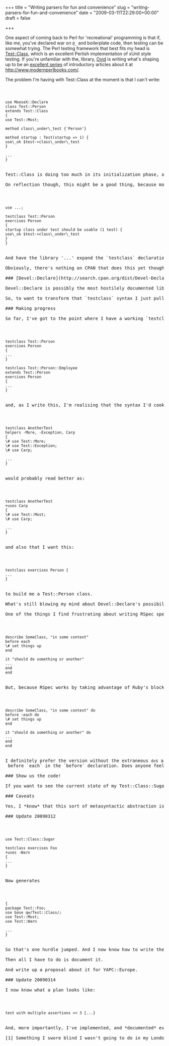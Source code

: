 +++
title = "Writing parsers for fun and convenience"
slug = "writing-parsers-for-fun-and-convenience"
date = "2009-03-11T22:29:00+00:00"
draft = false

+++

One aspect of coming back to Perl for 'recreational' programming is that if, like me, you've declared war on <code>@\_</code> and boilerplate code, then testing can be somewhat trying. The Perl testing framework that best fits my head is [Test::Class](http://search.cpan.org/dist/Test-Class), which is an excellent Perlish implementation of xUnit style testing. If you're unfamiliar with the, library, [Ovid](http://publius-ovidius.livejournal.com/) is writing what's shaping up to be an [excellent series](http://xrl.us/bejgzr) of introductory articles about it at http://www.modernperlbooks.com/.

The problem I'm having with Test::Class at the moment is that I can't write:

<code>

<pre>
use MooseX::Declare
class Test::Person
extends Test::Class
{
use Test::Most;

method class\_under\_test {'Person'}

method startup : Test(startup =&gt; 1) {
use\_ok $test-&gt;class\_under\_test
}

...
}
</code>

Test::Class is doing too much in its initialization phase, and relies too heavily on code attributes, for it to play well with [MooseX::Declare](http://search.cpan.org/dist/MooseX-Declare). Drat.

On reflection though, this might be a good thing, because maybe MooseX::Declare isn't really what's needed. What I'd like to write is something like:

<code>

<pre>
use ...;

testclass Test::Person
exercises Person
{
startup class under test should be usable (1 test) {
use\_ok $test-&gt;class\_under\_test
}
}
</code>

And have the library '...' expand the `testclass` declaration into something that looks like the first code snippet. After all, if MooseX::Declare can work without source filters, it should be possible to come up with something nicely declarative for specifying test classes.

Obviously, there's nothing on CPAN that does this yet though. So I went fossicking through MooseX::Declare to see how it works[1] and discovered thing of Lovecraftian beauty that is...

### [Devel::Declare](http://search.cpan.org/dist/Devel-Declare)

Devel::Declare is possibly the most hostilely documented library I've ever come across. Its documentation only begins to make sense when you already understand enough about how it works that you don't really need the docs. What it does is to let you declare your own Perl keywords. You could, for instance use it to introduce `given/when` into versions of Perl that don't have it yet. You declare your keywords and associate them with parsers. When, during its compilation phase, perl hits one of your keywords in the right context, it hands off to your parser which can then do what the hell it likes in the way of code transformation, before handing control back to Perl, which then parses the transformed code as if that was what was there all along.

So, to want to transform that `testclass` syntax I just pulled out of my ass into a real Test::Class package, I just need to write an appropriate parser and code generator, perform the appropriate Devel::Declare incantations, and I'm laughing.

### Making progress

So far, I've got to the point where I have a working `testclass` keyword, but nothing yet for the 'inner' bits (`setup`, `test`, `teardown`, etc). I can write:

<code>

<pre>
testclass Test::Person
exercises Person
{
...
}

testclass Test::Person::Employee
extends Test::Person
exercises Person
{
...
}
</code>

and, as I write this, I'm realising that the syntax I'd cooked up for using extra test helper modules:

<code>

<pre>
testclass AnotherTest
helpers -More, -Exception, Carp
{
\# use Test::More;
\# use Test::Exception;
\# use Carp;

...
}
</code>

would probably read better as:

<code>

<pre>
testclass AnotherTest
+uses Carp
{
\# use Test::Most;
\# use Carp;

...
}
</code>

and also that I want this:

<code>

<pre>
testclass exercises Person {
...
}
</code>

to build me a Test::Person class.

What's still blowing my mind about Devel::Declare's possibilities is that I'm no longer constrained to writing a [Domain Specific Pidgin](http://www.bofh.org.uk/2007/08/08/domain-specific-pidgin) which works by building a tower of proxy objects and weird evaluation contexts to produce something that's legal code in the host language, but which has the feel of another language. With Devel::Declare, I control the horizontal *and* the vertical until I choose to hand control back to Perl. Right now that means my error reporting is disgracefully bad, but it also means that I can roll a syntax that makes sense without worrying about how I'm going to get perl to parse it.

One of the things I find frustrating about writing RSpec specifications is that `describe` and `it` both *want* to be first class keywords - it feels like you should be able to write:

<code>

<pre>
describe SomeClass, "in some context"
before each
\# set things up
end

it "should do something or another"
...
end
end
</code>

But, because RSpec works by taking advantage of Ruby's block magic, you have to write:

<code lang="ruby">

<pre>
describe SomeClass, "in some context" do
before :each do
\# set things up
end

it "should do something or another" do
...
end
end
</code>

I definitely prefer the version without the extraneous <code>do</code>s and the gratuitious <code>:</code> before `each` in the `before` declaration. Does anyone feel like writing <code>devel/declare.rb</code>?

### Show us the code!

If you want to see the current state of my Test::Class::Sugar art, the place to look is http://www.github.com/pdcawley/test-class-sugar. At the time of writing it relies on http://www.github.com/rafl/devel-declare and doesn't have anything so useful as documentation, a `Makefile.PL` or even any tests beyond the collection of code samples that is `t/initial.t`. Expect all those when and if I push it to CPAN.

### Caveats

Yes, I *know* that this sort of metasyntactic abstraction is trivial in a Lisp. I just happen to like syntax, okay?

### Update 20090312

<code>

<pre>
use Test::Class::Sugar

testclass exercises Foo
+uses -Warn
{
...
}
</code>

Now generates

<code>

<pre>
{
package Test::Foo;
use base qw/Test::Class/;
use Test::Most;
use Test::Warn

...
}
</code>

So that's one hurdle jumped. And I now know how to write the various method helpers and, when I get the appropriately shaped tuits, I shall actually write the damned things.

Then all I have to do is document it.

And write up a proposal about it for YAPC::Europe.

### Update 20090314

I now know what a plan looks like:

<code>

<pre>
test with multiple assertions &lt;&lt; 3 {...}
</code>

And, more importantly, I've implemented, and *documented* everything and am almost good to cut a 0.001 distribution. I need a few ducks up on CPAN, but once that's done, we're good and I can get on with parameterizing some of the assumptions that are hard coded at the moment.

[1] Something I swore blind I wasn't going to do in my London.pm presentation. Seems my word isn't to be trusted...
